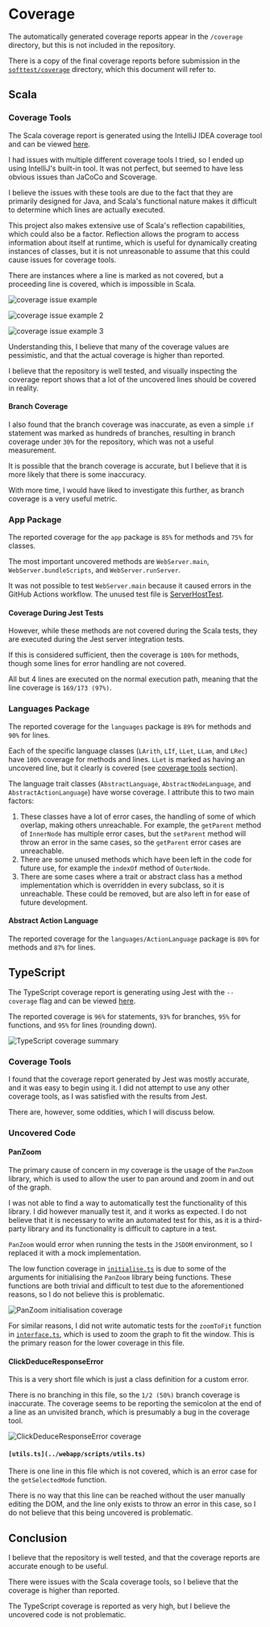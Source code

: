 # Coverage

The automatically generated coverage reports appear in the `/coverage` directory, but this is not 
included in the repository.

There is a copy of the final coverage reports before submission in the [`softtest/coverage`](./coverage) directory,
which this document will refer to.

## Scala

### Coverage Tools

The Scala coverage report is generated using the IntelliJ IDEA coverage tool and can be viewed 
[here](./coverage/scala/index.html).

I had issues with multiple different coverage tools I tried, so I ended up using IntelliJ's built-in tool.
It was not perfect, but seemed to have less obvious issues than JaCoCo and Scoverage.

I believe the issues with these tools are due to the fact that they are primarily designed for Java, and
Scala's functional nature makes it difficult to determine which lines are actually executed.

This project also makes extensive use of Scala's reflection capabilities, which could also be a factor.
Reflection allows the program to access information about itself at runtime, which is useful for
dynamically creating instances of classes, but it is not unreasonable to assume that this could cause issues
for coverage tools.

There are instances where a line is marked as not covered, but a proceeding line is covered, which is
impossible in Scala.

![coverage issue example](./images/coverage_issue_example.png)

![coverage issue example 2](./images/scoverage_example.png)

![coverage issue example 3](./images/coverage_issue_example_3.png)

Understanding this, I believe that many of the coverage values are pessimistic, and that the actual coverage
is higher than reported.

I believe that the repository is well tested, and visually inspecting the coverage report shows that 
a lot of the uncovered lines should be covered in reality.

#### Branch Coverage

I also found that the branch coverage was inaccurate, as even a simple `if` statement was marked as hundreds of
branches, resulting in branch coverage under `30%` for the repository, which was not a useful measurement.

It is possible that the branch coverage is accurate, but I believe that it is more likely that there is some inaccuracy.

With more time, I would have liked to investigate this further, as branch coverage is a very useful metric.

### App Package

The reported coverage for the `app` package is `85%` for methods and `75%` for classes.

The most important uncovered methods are `WebServer.main`, `WebServer.bundleScripts`, and `WebServer.runServer`.

It was not possible to test `WebServer.main` because it caused errors in the GitHub Actions workflow.
The unused test file is [ServerHostTest](../src/test/scala/app/ServerHostTest.scala.disabled).

#### Coverage During Jest Tests

However, while these methods are not covered during the Scala tests, they are executed during the 
Jest server integration tests. 

If this is considered sufficient, then the coverage is `100%` for methods, though
some lines for error handling are not covered. 

All but 4 lines are executed on the normal execution path, meaning that the line coverage is 
`169/173 (97%)`.

### Languages Package

The reported coverage for the `languages` package is `89%` for methods and `90%` for lines.

Each of the specific language classes (`LArith`, `LIf`, `LLet`, `LLam`, and `LRec`) have 
`100%` coverage for methods and lines. `LLet` is marked as having an uncovered line, but it clearly is covered 
(see [coverage tools](#coverage-tools) section).

The language trait classes (`AbstractLanguage`, `AbstractNodeLanguage`, and `AbstractActionLanguage`) have worse
coverage. I attribute this to two main factors:
1. These classes have a lot of error cases, the handling of some of which overlap, making others unreachable.
   For example, the `getParent` method of `InnerNode` has multiple error cases, but the `setParent` method
   will throw an error in the same cases, so the `getParent` error cases are unreachable.
2. There are some unused methods which have been left in the code for future use, for example the `indexOf` method
   of `OuterNode`.
3. There are some cases where a trait or abstract class has a method implementation which is overridden in every
   subclass, so it is unreachable. These could be removed, but are also left in for ease of future development.

#### Abstract Action Language

The reported coverage for the `languages/ActionLanguage` package is `80%` for methods and `87%` for lines.

## TypeScript

The TypeScript coverage report is generating using Jest with the `--coverage` flag and can be viewed
[here](./coverage/jest/lcov-report/index.html).

The reported coverage is `96%` for statements, `93%` for branches, `95%` for functions, and `95%` for lines 
(rounding down).

![TypeScript coverage summary](./images/jest_coverage_summary.png)

### Coverage Tools

I found that the coverage report generated by Jest was mostly accurate, and it was easy to begin using it.
I did not attempt to use any other coverage tools, as I was satisfied with the results from Jest.

There are, however, some oddities, which I will discuss below.

### Uncovered Code

#### PanZoom

The primary cause of concern in my coverage is the usage of the `PanZoom` library, which is used to allow
the user to pan around and zoom in and out of the graph.

I was not able to find a way to automatically test the functionality of this library.
I did however manually test it, and it works as expected.
I do not believe that it is necessary to write an automated test for this, as it is a third-party library and its
functionality is difficult to capture in a test.

`PanZoom` would error when running the tests in the `JSDOM` environment, so I replaced it with a mock implementation.

The low function coverage in [`initialise.ts`](../webapp/scripts/initialise.ts) is due to some of the arguments for
initialising the `PanZoom` library being functions.
These functions are both trivial and difficult to test due to the aforementioned reasons,
so I do not believe this is problematic.

![PanZoom initialisation coverage](./images/panzoom_instance_initialisation_coverage.png)

For similar reasons, I did not write automatic tests for the `zoomToFit` function in
[`interface.ts`](../webapp/scripts/interface.ts), which is used to zoom the graph to fit the window.
This is the primary reason for the lower coverage in this file.

#### ClickDeduceResponseError

This is a very short file which is just a class definition for a custom error.

There is no branching in this file, so the `1/2 (50%)` branch coverage is inaccurate.
The coverage seems to be reporting the semicolon at the end of a line as an unvisited branch,
which is presumably a bug in the coverage tool.

![ClickDeduceResponseError coverage](./images/custom_server_error_coverage.png)

#### `[utils.ts](../webapp/scripts/utils.ts)`

There is one line in this file which is not covered, which is an error case for the `getSelectedMode` function.

There is no way that this line can be reached without the user manually editing the DOM,
and the line only exists to throw an error in this case, so I do not believe that this being uncovered is problematic.

## Conclusion

I believe that the repository is well tested, and that the coverage reports are accurate enough to be useful.

There were issues with the Scala coverage tools, so I believe that the coverage is higher than reported.

The TypeScript coverage is reported as very high, but I believe the uncovered code is not problematic.

